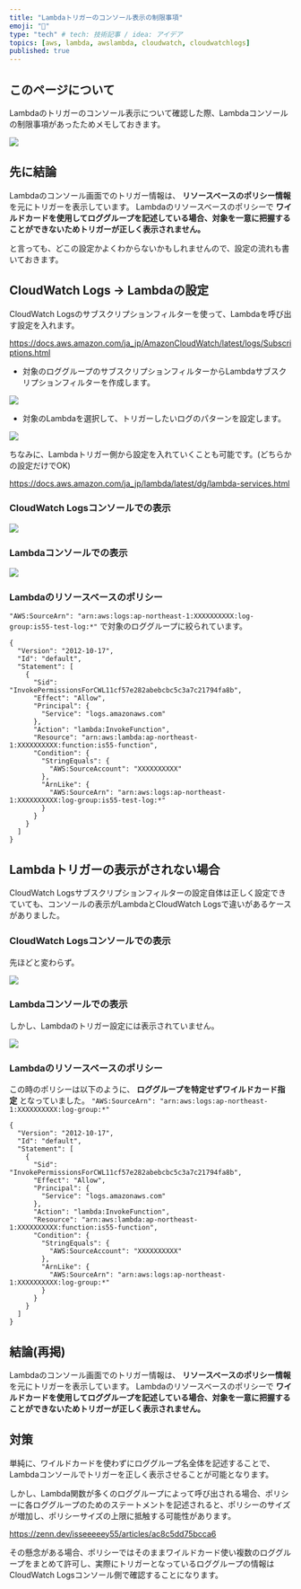 ```yaml
---
title: "Lambdaトリガーのコンソール表示の制限事項"
emoji: "📝"
type: "tech" # tech: 技術記事 / idea: アイデア
topics: [aws, lambda, awslambda, cloudwatch, cloudwatchlogs]
published: true
---
```


## このページについて
Lambdaのトリガーのコンソール表示について確認した際、Lambdaコンソールの制限事項があったためメモしておきます。

![](/images/9e883b6a770bbd/lambda_03.png)

## 先に結論
Lambdaのコンソール画面でのトリガー情報は、 **リソースベースのポリシー情報** を元にトリガーを表示しています。
Lambdaのリソースベースのポリシーで **ワイルドカードを使用してロググループを記述している場合、対象を一意に把握することができないためトリガーが正しく表示されません。**

と言っても、どこの設定かよくわからないかもしれませんので、設定の流れも書いておきます。

## CloudWatch Logs → Lambdaの設定
CloudWatch Logsのサブスクリプションフィルターを使って、Lambdaを呼び出す設定を入れます。

https://docs.aws.amazon.com/ja_jp/AmazonCloudWatch/latest/logs/Subscriptions.html

- 対象のロググループのサブスクリプションフィルターからLambdaサブスクリプションフィルターを作成します。

![](/images/9e883b6a770bbd/cwlogs_01.png)

- 対象のLambdaを選択して、トリガーしたいログのパターンを設定します。

![](/images/9e883b6a770bbd/cwlogs_02.png)

ちなみに、Lambdaトリガー側から設定を入れていくことも可能です。(どちらかの設定だけでOK)

https://docs.aws.amazon.com/ja_jp/lambda/latest/dg/lambda-services.html

### CloudWatch Logsコンソールでの表示

![](/images/9e883b6a770bbd/cwlogs_03.png)

### Lambdaコンソールでの表示

![](/images/9e883b6a770bbd/lambda_01.png)

### Lambdaのリソースベースのポリシー

`"AWS:SourceArn": "arn:aws:logs:ap-northeast-1:XXXXXXXXXX:log-group:is55-test-log:*"` で対象のロググループに絞られています。

```
{
  "Version": "2012-10-17",
  "Id": "default",
  "Statement": [
    {
      "Sid": "InvokePermissionsForCWL11cf57e282abebcbc5c3a7c21794fa8b",
      "Effect": "Allow",
      "Principal": {
        "Service": "logs.amazonaws.com"
      },
      "Action": "lambda:InvokeFunction",
      "Resource": "arn:aws:lambda:ap-northeast-1:XXXXXXXXXX:function:is55-function",
      "Condition": {
        "StringEquals": {
          "AWS:SourceAccount": "XXXXXXXXXX"
        },
        "ArnLike": {
          "AWS:SourceArn": "arn:aws:logs:ap-northeast-1:XXXXXXXXXX:log-group:is55-test-log:*"
        }
      }
    }
  ]
}
```

## Lambdaトリガーの表示がされない場合

CloudWatch Logsサブスクリプションフィルターの設定自体は正しく設定できていても、コンソールの表示がLambdaとCloudWatch Logsで違いがあるケースがありました。

### CloudWatch Logsコンソールでの表示
先ほどと変わらず。

![](/images/9e883b6a770bbd/cwlogs_03.png)

### Lambdaコンソールでの表示
しかし、Lambdaのトリガー設定には表示されていません。

![](/images/9e883b6a770bbd/lambda_02.png)

### Lambdaのリソースベースのポリシー
この時のポリシーは以下のように、 **ロググループを特定せずワイルドカード指定** となっていました。
`"AWS:SourceArn": "arn:aws:logs:ap-northeast-1:XXXXXXXXXX:log-group:*"`

```
{
  "Version": "2012-10-17",
  "Id": "default",
  "Statement": [
    {
      "Sid": "InvokePermissionsForCWL11cf57e282abebcbc5c3a7c21794fa8b",
      "Effect": "Allow",
      "Principal": {
        "Service": "logs.amazonaws.com"
      },
      "Action": "lambda:InvokeFunction",
      "Resource": "arn:aws:lambda:ap-northeast-1:XXXXXXXXXX:function:is55-function",
      "Condition": {
        "StringEquals": {
          "AWS:SourceAccount": "XXXXXXXXXX"
        },
        "ArnLike": {
          "AWS:SourceArn": "arn:aws:logs:ap-northeast-1:XXXXXXXXXX:log-group:*"
        }
      }
    }
  ]
}
```

## 結論(再掲)
Lambdaのコンソール画面でのトリガー情報は、 **リソースベースのポリシー情報** を元にトリガーを表示しています。
Lambdaのリソースベースのポリシーで **ワイルドカードを使用してロググループを記述している場合、対象を一意に把握することができないためトリガーが正しく表示されません。**

## 対策

単純に、ワイルドカードを使わずにロググループ名全体を記述することで、Lambdaコンソールでトリガーを正しく表示させることが可能となります。

しかし、Lambda関数が多くのロググループによって呼び出される場合、ポリシーに各ロググループのためのステートメントを記述されると、ポリシーのサイズが増加し、ポリシーサイズの上限に抵触する可能性があります。

https://zenn.dev/isseeeeey55/articles/ac8c5dd75bcca6

その懸念がある場合、ポリシーではそのままワイルドカード使い複数のロググループをまとめて許可し、実際にトリガーとなっているロググループの情報はCloudWatch Logsコンソール側で確認することになります。
